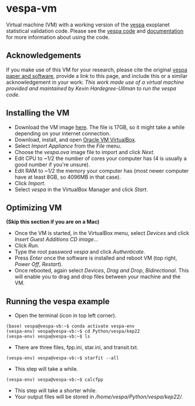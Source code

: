 # vespa-vm
Virtual machine (VM) with a working version of the <a href="https://github.com/timothydmorton/VESPA">vespa</a> exoplanet statistical validation code. Please see the <a href="https://github.com/timothydmorton/VESPA">vespa code</a> and <a href="https://vespa.readthedocs.io/en/latest/">documentation</a> for more information about using the code.

## Acknowledgements
If you make use of this VM for your research, please cite the original <a href="https://ui.adsabs.harvard.edu/abs/2012ApJ...761....6M/abstract">vespa paper and software</a>, provide a link to this page, and include this or a similar acknowledgement in your work:
*This work made use of a virtual machine provided and maintained by Kevin Hardegree-Ullman to run the vespa code.*

## Installing the VM
- Download the VM image <a href="https://www.dropbox.com/s/hbmmz54wys0268l/vespa.ova?dl=0">here</a>. The file is 17GB, so it might take a while depending on your internet connection.
- Download, install, and open <a href="https://www.virtualbox.org/wiki/Downloads">Oracle VM VirtualBox</a>.
- Select *Import Appliance* from the *File* menu.
- Choose the *vespa.ova* image file to import and click *Next*.
- Edit CPU to ~1/2 the number of cores your computer has (4 is usually a good number if you're unsure).
- Edit RAM to ~1/2 the memory your computer has (most newer computer have at least 8GB, so 4096MB in that case).
- Click *Import*.
- Select *vespa* in the VirtualBox Manager and click *Start*.

## Optimizing VM 
**(Skip this section if you are on a Mac)**
- Once the VM is started, in the VirtualBox menu, select *Devices* and click *Insert Guest Additions CD image...*
- Click *Run.*
- Type the root password *vespa* and click *Authenticate*.
- Press *Enter* once the software is installed and reboot VM (top right, *Power Off*, *Restart*).
- Once rebooted, again select *Devices*, *Drag and Drop*, *Bidirectional*. This will enable you to drag and drop files between your machine and the VM.

## Running the vespa example
- Open the terminal (icon in top left corner).
```console
(base) vespa@vespa-vb:~$ conda activate vespa-env
(vespa-env) vespa@vespa-vb:~$ cd Python/vespa/kep22
(vespa-env) vespa@vespa-vb:~$ ls
```
- There are three files, fpp.ini, star.ini, and transit.txt.
```console
(vespa-env) vespa@vespa-vb:~$ starfit --all
```
- This step will take a while.
```console
(vespa-env) vespa@vespa-vb:~$ calcfpp
```
- This step will take a shorter while.
- Your output files will be stored in */home/vespa/Python/vespa/kep22/*.
